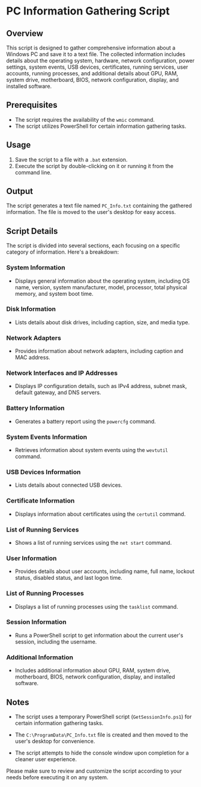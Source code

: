 # PC Information Gathering Script

## Overview

This script is designed to gather comprehensive information about a Windows PC and save it to a text file. The collected information includes details about the operating system, hardware, network configuration, power settings, system events, USB devices, certificates, running services, user accounts, running processes, and additional details about GPU, RAM, system drive, motherboard, BIOS, network configuration, display, and installed software.

## Prerequisites

- The script requires the availability of the `wmic` command.
- The script utilizes PowerShell for certain information gathering tasks.

## Usage

1. Save the script to a file with a `.bat` extension.
2. Execute the script by double-clicking on it or running it from the command line.

## Output

The script generates a text file named `PC_Info.txt` containing the gathered information. The file is moved to the user's desktop for easy access.

## Script Details

The script is divided into several sections, each focusing on a specific category of information. Here's a breakdown:

### System Information

- Displays general information about the operating system, including OS name, version, system manufacturer, model, processor, total physical memory, and system boot time.

### Disk Information

- Lists details about disk drives, including caption, size, and media type.

### Network Adapters

- Provides information about network adapters, including caption and MAC address.

### Network Interfaces and IP Addresses

- Displays IP configuration details, such as IPv4 address, subnet mask, default gateway, and DNS servers.

### Battery Information

- Generates a battery report using the `powercfg` command.

### System Events Information

- Retrieves information about system events using the `wevtutil` command.

### USB Devices Information

- Lists details about connected USB devices.

### Certificate Information

- Displays information about certificates using the `certutil` command.

### List of Running Services

- Shows a list of running services using the `net start` command.

### User Information

- Provides details about user accounts, including name, full name, lockout status, disabled status, and last logon time.

### List of Running Processes

- Displays a list of running processes using the `tasklist` command.

### Session Information

- Runs a PowerShell script to get information about the current user's session, including the username.

### Additional Information

- Includes additional information about GPU, RAM, system drive, motherboard, BIOS, network configuration, display, and installed software.

## Notes

- The script uses a temporary PowerShell script (`GetSessionInfo.ps1`) for certain information gathering tasks.

- The `C:\ProgramData\PC_Info.txt` file is created and then moved to the user's desktop for convenience.

- The script attempts to hide the console window upon completion for a cleaner user experience.

Please make sure to review and customize the script according to your needs before executing it on any system.
